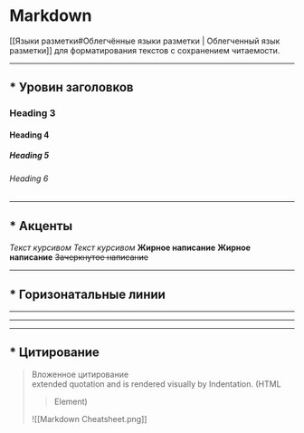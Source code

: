 # Markdown
[[Языки разметки#Облегчённые языки разметки | Облегченный язык разметки]] для форматирования текстов с сохранением читаемости.

---
## * Уровин заголовков
### Heading 3
#### Heading 4
##### Heading 5
###### Heading 6
---

## * Акценты
*Текст курсивом*
_Текст курсивом_
**Жирное написание**
__Жирное написание__
~~Зачеркнутое написание~~

---
## * Горизонатальные линии
*** 
___
---

## * Цитирование
>Вложенное цитирование  
>extended quotation and is rendered visually by
>Indentation. (HTML <blockquote> Element)



![[Markdown Cheatsheet.png]]
	